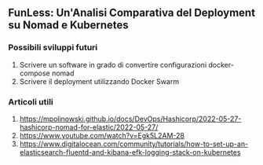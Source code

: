 ## FunLess: Un'Analisi Comparativa del Deployment su Nomad e Kubernetes

### Possibili sviluppi futuri

1. Scrivere un software in grado di convertire configurazioni docker-compose nomad
2. Scrivere il deployment utilizzando Docker Swarm

### Articoli utili

1. https://mpolinowski.github.io/docs/DevOps/Hashicorp/2022-05-27-hashicorp-nomad-for-elastic/2022-05-27/
2. https://www.youtube.com/watch?v=Egk5L2AM-28
3. https://www.digitalocean.com/community/tutorials/how-to-set-up-an-elasticsearch-fluentd-and-kibana-efk-logging-stack-on-kubernetes

